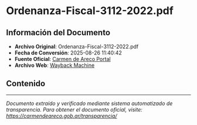 # Ordenanza-Fiscal-3112-2022.pdf

## Información del Documento

- **Archivo Original**: Ordenanza-Fiscal-3112-2022.pdf
- **Fecha de Conversión**: 2025-08-26 11:40:42
- **Fuente Oficial**: [Carmen de Areco Portal](https://carmendeareco.gob.ar/transparencia/)
- **Archivo Web**: [Wayback Machine](https://web.archive.org/web/*/carmendeareco.gob.ar/transparencia/)

## Contenido



---

*Documento extraído y verificado mediante sistema automatizado de transparencia.*
*Para obtener el documento oficial, visite: https://carmendeareco.gob.ar/transparencia/*
